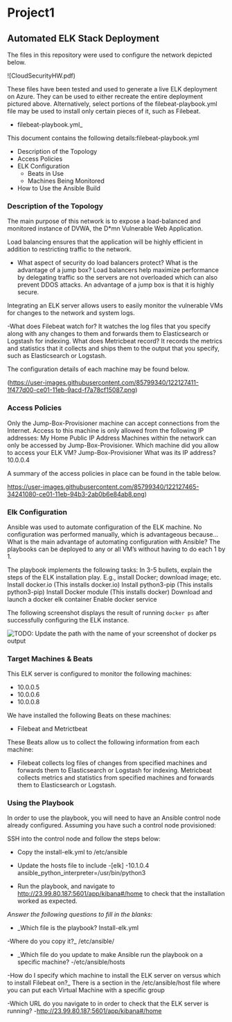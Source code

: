 # Project1

## Automated ELK Stack Deployment

The files in this repository were used to configure the network depicted below.

![CloudSecurityHW.pdf)

These files have been tested and used to generate a live ELK deployment on Azure. They can be used to either recreate the entire deployment pictured above. Alternatively, select portions of the filebeat-playbook.yml file may be used to install only certain pieces of it, such as Filebeat.

  - filebeat-playbook.yml_

This document contains the following details:filebeat-playbook.yml 
- Description of the Topology
- Access Policies
- ELK Configuration
  - Beats in Use
  - Machines Being Monitored
- How to Use the Ansible Build


### Description of the Topology

The main purpose of this network is to expose a load-balanced and monitored instance of DVWA, the D*mn Vulnerable Web Application.

Load balancing ensures that the application will be highly efficient in addition to restricting traffic to the network.

- What aspect of security do load balancers protect? What is the advantage of a jump box?
 Load balancers help maximize performance by delegating traffic so the servers are not overloaded which can also prevent DDOS attacks. An advantage of a jump box is that it is highly secure.

Integrating an ELK server allows users to easily monitor the vulnerable VMs for changes to the network and system logs.

-What does Filebeat watch for?
It watches the log files that you specify along with any changes to them and forwards them to Elasticsearch or Logstash for indexing.
What does Metricbeat record?
It records the metrics and statistics that it collects and ships them to the output that you specify, such as Elasticsearch or Logstash.

The configuration details of each machine may be found below.

(https://user-images.githubusercontent.com/85799340/122127411-1f477d00-ce01-11eb-9acd-f7a78cf15087.png)

### Access Policies

Only the Jump-Box-Provisioner machine can accept connections from the Internet. Access to this machine is only allowed from the following IP addresses: 
My Home Public IP Address
Machines within the network can only be accessed by Jump-Box-Provisioner.
Which machine did you allow to access your ELK VM?
Jump-Box-Provisioner
What was its IP address?
10.0.0.4

A summary of the access policies in place can be found in the table below.

https://user-images.githubusercontent.com/85799340/122127465-34241080-ce01-11eb-94b3-2ab0b6e84ab8.png)

### Elk Configuration

Ansible was used to automate configuration of the ELK machine. No configuration was performed manually, which is advantageous because...
What is the main advantage of automating configuration with Ansible?
The playbooks can be deployed to any or all VM’s without having to do each 1 by 1.

The playbook implements the following tasks:
In 3-5 bullets, explain the steps of the ELK installation play. E.g., install Docker; download image; etc.
Install docker.io (This installs docker.io)
Install python3-pip (This installs python3-pip)
Install Docker module (This installs docker)
Download and launch a docker elk container
Enable docker service

The following screenshot displays the result of running `docker ps` after successfully configuring the ELK instance.

![TODO: Update the path with the name of your screenshot of docker ps output](Images/docker_ps_output.png)

### Target Machines & Beats
This ELK server is configured to monitor the following machines:
- 10.0.0.5
- 10.0.0.6
- 10.0.0.8

We have installed the following Beats on these machines:
- Filebeat and Metrictbeat

These Beats allow us to collect the following information from each machine:
- Filebeat collects log files of changes from specified machines and forwards them to Elasticsearch or Logstash for indexing.
Metricbeat collects metrics and statistics from specified machines and forwards them to Elasticsearch or Logstash.

### Using the Playbook
In order to use the playbook, you will need to have an Ansible control node already configured. Assuming you have such a control node provisioned: 

SSH into the control node and follow the steps below: 
- Copy the install-elk.yml to /etc/ansible
- Update the hosts file to include
-[elk]
-10.1.0.4 ansible_python_interpreter=/usr/bin/python3

- Run the playbook, and navigate to http://23.99.80.187:5601/app/kibana#/home to check that the installation worked as expected.

_Answer the following questions to fill in the blanks:_
- _Which file is the playbook? Install-elk.yml

-Where do you copy it?_
/etc/ansible/

- _Which file do you update to make Ansible run the playbook on a specific machine? 
-/etc/ansible/hosts

-How do I specify which machine to install the ELK server on versus which to install Filebeat on?_
There is a section in the /etc/ansible/host file where you can put each Virtual Machine with a specific group

-Which URL do you navigate to in order to check that the ELK server is running?
-http://23.99.80.187:5601/app/kibana#/home
